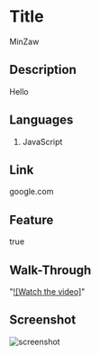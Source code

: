 # Title

MinZaw

## Description

Hello

## Languages

1. JavaScript<br>

## Link

google.com

## Feature

true

## Walk-Through

"[![Watch the video]](https://www.youtube.com/watch?v=HUBNt18RFbo)"

## Screenshot

![screenshot](https://github.com/Minmaung0307/professional-readme_generator/blob/30757d803f7e6c5da736378a603a6747abc466f7/images/readme.png)
